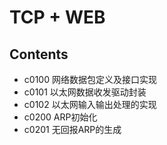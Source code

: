# TCP + WEB

## Contents

- c0100 网络数据包定义及接口实现
- c0101 以太网数据收发驱动封装
- c0102 以太网输入输出处理的实现
- c0200 ARP初始化
- c0201 无回报ARP的生成


